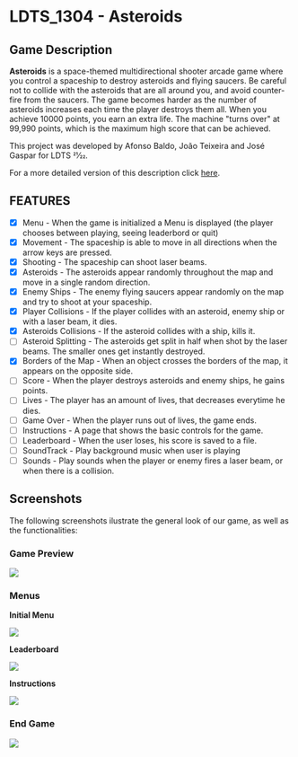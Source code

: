 # LDTS_1304 - Asteroids

## Game Description

**Asteroids** is a space-themed multidirectional shooter arcade game where you control a spaceship to destroy asteroids and flying saucers. Be careful not to collide with the asteroids that are all around you, and avoid counter-fire from the saucers. The game becomes harder as the number of asteroids increases each time the player destroys them all. When you achieve 10000 points, you earn an extra life. The machine "turns over" at 99,990 points, which is the maximum high score that can be achieved.

This project was developed by Afonso Baldo, João Teixeira and José Gaspar for LDTS 21⁄22.

For a more detailed version of this description click [here](./docs/README.md).

## FEATURES
 - [x] Menu - When the game is initialized a Menu is displayed (the player chooses between playing, seeing leaderbord or quit)
 - [x] Movement - The spaceship is able to move in all directions when the arrow keys are pressed.
 - [x] Shooting - The spaceship can shoot laser beams. 
 - [x] Asteroids - The asteroids appear randomly throughout the map and move in a single random direction. 
 - [x] Enemy Ships - The enemy flying saucers appear randomly on the map and try to shoot at your spaceship.
 - [x] Player Collisions - If the player collides with an asteroid, enemy ship or with a laser beam, it dies.
 - [x] Asteroids Collisions - If the asteroid collides with a ship, kills it.
 - [ ] Asteroid Splitting - The asteroids get split in half when shot by the laser beams. The smaller ones get instantly destroyed.
 - [x] Borders of the Map - When an object crosses the borders of the map, it appears on the opposite side.
 - [ ] Score - When the player destroys asteroids and enemy ships, he gains points.
 - [ ] Lives - The player has an amount of lives, that decreases everytime he dies.
 - [ ] Game Over - When the player runs out of lives, the game ends.
 - [ ] Instructions - A page that shows the basic controls for the game.
 - [ ] Leaderboard - When the user loses, his score is saved to a file.
 - [ ] SoundTrack - Play background music when user is playing
 - [ ] Sounds - Play sounds when the player or enemy fires a laser beam, or when there is a collision.

## Screenshots 
The following screenshots ilustrate the general look of our game, as well as the functionalities: 

### Game Preview

![](docs/image/game.png)

### Menus
**Initial Menu**

![](docs/image/menu.png)

**Leaderboard**

![](docs/image/leaderboard.png)

**Instructions**

![](docs/image/instructions.png)


### End Game
![](docs/image/gameover.png)

